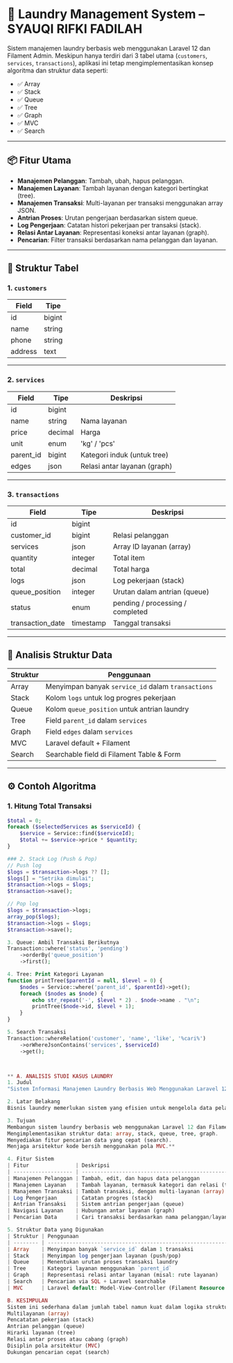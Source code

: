 # 🧺 Laundry Management System – SYAUQI RIFKI FADILAH

Sistem manajemen laundry berbasis web menggunakan Laravel 12 dan Filament Admin. Meskipun hanya terdiri dari 3 tabel utama (`customers`, `services`, `transactions`), aplikasi ini tetap mengimplementasikan konsep algoritma dan struktur data seperti:

- ✅ Array
- ✅ Stack
- ✅ Queue
- ✅ Tree
- ✅ Graph
- ✅ MVC
- ✅ Search

---

## 📦 Fitur Utama

- **Manajemen Pelanggan**: Tambah, ubah, hapus pelanggan.
- **Manajemen Layanan**: Tambah layanan dengan kategori bertingkat (tree).
- **Manajemen Transaksi**: Multi-layanan per transaksi menggunakan array JSON.
- **Antrian Proses**: Urutan pengerjaan berdasarkan sistem queue.
- **Log Pengerjaan**: Catatan histori pekerjaan per transaksi (stack).
- **Relasi Antar Layanan**: Representasi koneksi antar layanan (graph).
- **Pencarian**: Filter transaksi berdasarkan nama pelanggan dan layanan.

---

## 🧩 Struktur Tabel

### 1. `customers`
| Field      | Tipe     |
|------------|----------|
| id         | bigint   |
| name       | string   |
| phone      | string   |
| address    | text     |

---

### 2. `services`
| Field      | Tipe     | Deskripsi                         |
|------------|----------|----------------------------------|
| id         | bigint   |                                  |
| name       | string   | Nama layanan                     |
| price      | decimal  | Harga                            |
| unit       | enum     | 'kg' / 'pcs'                     |
| parent_id  | bigint   | Kategori induk (untuk tree)      |
| edges      | json     | Relasi antar layanan (graph)     |

---

### 3. `transactions`
| Field           | Tipe     | Deskripsi                         |
|-----------------|----------|----------------------------------|
| id              | bigint   |                                  |
| customer_id     | bigint   | Relasi pelanggan                 |
| services        | json     | Array ID layanan (array)         |
| quantity        | integer  | Total item                       |
| total           | decimal  | Total harga                      |
| logs            | json     | Log pekerjaan (stack)            |
| queue_position  | integer  | Urutan dalam antrian (queue)     |
| status          | enum     | pending / processing / completed |
| transaction_date| timestamp| Tanggal transaksi                |

---

## 🧠 Analisis Struktur Data

| Struktur | Penggunaan                                         |
|----------|----------------------------------------------------|
| Array    | Menyimpan banyak `service_id` dalam `transactions` |
| Stack    | Kolom `logs` untuk log progres pekerjaan           |
| Queue    | Kolom `queue_position` untuk antrian laundry       |
| Tree     | Field `parent_id` dalam `services`                 |
| Graph    | Field `edges` dalam `services`                     |
| MVC      | Laravel default + Filament                        |
| Search   | Searchable field di Filament Table & Form          |

---

## ⚙️ Contoh Algoritma

### 1. Hitung Total Transaksi
```php
$total = 0;
foreach ($selectedServices as $serviceId) {
    $service = Service::find($serviceId);
    $total += $service->price * $quantity;
}

### 2. Stack Log (Push & Pop)
// Push log
$logs = $transaction->logs ?? [];
$logs[] = "Setrika dimulai";
$transaction->logs = $logs;
$transaction->save();

// Pop log
$logs = $transaction->logs;
array_pop($logs);
$transaction->logs = $logs;
$transaction->save();

3. Queue: Ambil Transaksi Berikutnya
Transaction::where('status', 'pending')
    ->orderBy('queue_position')
    ->first();

4. Tree: Print Kategori Layanan
function printTree($parentId = null, $level = 0) {
    $nodes = Service::where('parent_id', $parentId)->get();
    foreach ($nodes as $node) {
        echo str_repeat('-', $level * 2) . $node->name . "\n";
        printTree($node->id, $level + 1);
    }
}

5. Search Transaksi
Transaction::whereRelation('customer', 'name', 'like', '%cari%')
    ->orWhereJsonContains('services', $serviceId)
    ->get();



** A. ANALISIS STUDI KASUS LAUNDRY
1. Judul
"Sistem Informasi Manajemen Laundry Berbasis Web Menggunakan Laravel 12 dan Filament dengan Pendekatan Struktur Data Komputasional"

2. Latar Belakang
Bisnis laundry memerlukan sistem yang efisien untuk mengelola data pelanggan, layanan, dan transaksi secara akurat. Banyak sistem konvensional tidak menerapkan logika komputasi secara optimal, seperti penggunaan antrian (queue), log pekerjaan (stack), maupun relasi kompleks (tree & graph). Oleh karena itu, dibutuhkan sistem modern berbasis Laravel dan Filament yang tidak hanya mudah digunakan, tetapi juga efisien secara logika dan struktur data.

3. Tujuan
Membangun sistem laundry berbasis web menggunakan Laravel 12 dan Filament Admin.
Mengimplementasikan struktur data: array, stack, queue, tree, graph.
Menyediakan fitur pencarian data yang cepat (search).
Menjaga arsitektur kode bersih menggunakan pola MVC.**

4. Fitur Sistem
| Fitur               | Deskripsi                                           |
| ------------------- | --------------------------------------------------- |
| Manajemen Pelanggan | Tambah, edit, dan hapus data pelanggan              |
| Manajemen Layanan   | Tambah layanan, termasuk kategori dan relasi (tree) |
| Manajemen Transaksi | Tambah transaksi, dengan multi-layanan (array)      |
| Log Pengerjaan      | Catatan progres (stack)                             |
| Antrian Transaksi   | Sistem antrian pengerjaan (queue)                   |
| Navigasi Layanan    | Hubungan antar layanan (graph)                      |
| Pencarian Data      | Cari transaksi berdasarkan nama pelanggan/layanan   |

5. Struktur Data yang Digunakan
| Struktur | Penggunaan                                                                     |
| -------- | ------------------------------------------------------------------------------ |
| Array    | Menyimpan banyak `service_id` dalam 1 transaksi                                |
| Stack    | Menyimpan log pengerjaan layanan (push/pop)                                    |
| Queue    | Menentukan urutan proses transaksi laundry                                     |
| Tree     | Kategori layanan menggunakan `parent_id`                                       |
| Graph    | Representasi relasi antar layanan (misal: rute layanan)                        |
| Search   | Pencarian via SQL + Laravel searchable                                         |
| MVC      | Laravel default: Model-View-Controller (Filament Resource = Controller + View) |

B. KESIMPULAN
Sistem ini sederhana dalam jumlah tabel namun kuat dalam logika struktur data. Dengan hanya customers, services, dan transactions, kamu tetap bisa membangun sistem laundry dengan fitur:
Multilayanan (array)
Pencatatan pekerjaan (stack)
Antrian pelanggan (queue)
Hirarki layanan (tree)
Relasi antar proses atau cabang (graph)
Disiplin pola arsitektur (MVC)
Dukungan pencarian cepat (search)

